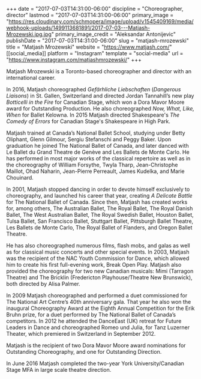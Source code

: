 +++
date = "2017-07-03T14:31:00-06:00"
discipline = "Choreographer, director"
lastmod = "2017-07-03T14:31:00-06:00"
primary_image = "https://res.cloudinary.com/schmopera/image/upload/v1545409169/media/webhook-uploads/1499113681891/2017-07-03---Matjash-Mrozewski.jpg.jpg"
primary_image_credit = "Aleksandar Antonijevic"
publishDate = "2017-07-03T14:31:00-06:00"
slug = "matjash-mrozewski"
title = "Matjash Mrozewski"
website = "https://www.matjash.com/"
[[social_media]]
platform = "Instagram"
template = "social-media"
url = "https://www.instagram.com/matjashmrozewski/"
+++

Matjash Mrozewski is a Toronto-based choreographer and director with an international career.

In 2016, Matjash choreographed *Gefärhliche Liebschaften* (*Dangerous Liaisons*) in St. Gallen, Switzerland and directed Jordan Tannahill’s new play *Botticelli in the Fire* for Canadian Stage, which won a Dora Mavor Moore award for Outstanding Production. He also choreographed *Now, What, Like, When* for Ballet Kelowna. In 2015 Matjash directed Shakespeare's *The Comedy of Errors* for Canadian Stage's Shakespeare in High Park.

Matjash trained at Canada’s National Ballet School, studying under Betty Oliphant, Glenn Gilmour, Sergiu Stefanschi and Peggy Baker. Upon graduation he joined The National Ballet of Canada, and later danced with Le Ballet du Grand Theatre de Genève and Les Ballets de Monte Carlo. He has performed in most major works of the classical repertoire as well as in the choreography of William Forsythe, Twyla Tharp, Jean-Christophe Maillot, Ohad Naharin, Jean-Pierre Perreault, James Kudelka, and Marie Chouinard.

In 2001, Matjash stopped dancing in order to devote himself exclusively to choreography, and launched his career that year, creating *A Delicate Battle* for The National Ballet of Canada. Since then, Matjash has created works for, among others, The Australian Ballet, The Royal Ballet, The Royal Danish Ballet, The West Australian Ballet, The Royal Swedish Ballet, Houston Ballet, Tulsa Ballet, San Francisco Ballet, Stuttgart Ballet, Pittsburgh Ballet Theatre, Les Ballets de Monte Carlo, The Royal Ballet of Flanders, and Oregon Ballet Theatre.

He has also choreographed numerous films, flash mobs, and galas as well as for classical music concerts and other special events.  In 2003, Matjash was the recipient of the NAC Youth Commission for Dance, which allowed him to create his first full-evening work, Break Open Play. Matjash also provided the choreography for two new Canadian musicals: Mimi (Tarragon Theatre) and The Bricklin (Fredericton Playhouse/Theatre New Brunswick), both directed by Alisa Palmer.

In 2009 Matjash choreographed and performed a duet commissioned for The National Art Centre’s 40th anniversary gala.  That year he also won the inaugural Choreography Award at the Eighth Annual Competition for the Erik Bruhn prize, for a duet performed by The National Ballet of Canada’s competitors.  In 2012 he attended the DanceEast (UK) retreat for Future Leaders in Dance and choreographed Romeo und Julia, for Tanz Luzerner Theater, which premiered in Switzerland in September 2012.  

Matjash is the recipient of two Dora Mavor Moore award nominations for Outstanding Choreography, and one for Outstanding Direction.

In June 2016 Matjash completed the two-year York University/Canadian Stage MFA in large scale theatre direction.
